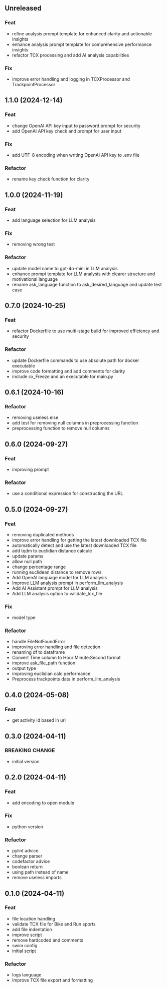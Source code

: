 ## Unreleased

### Feat

- refine analysis prompt template for enhanced clarity and actionable insights
- enhance analysis prompt template for comprehensive performance insights
- refactor TCX processing and add AI analysis capabilities

### Fix

- improve error handling and logging in TCXProcessor and TrackpointProcessor

## 1.1.0 (2024-12-14)

### Feat

- change OpenAI API key input to password prompt for security
- add OpenAI API key check and prompt for user input

### Fix

- add UTF-8 encoding when writing OpenAI API key to .env file

### Refactor

- rename key check function for clarity

## 1.0.0 (2024-11-19)

### Feat

- add language selection for LLM analysis

### Fix

- removing wrong test

### Refactor

- update model name to gpt-4o-mini in LLM analysis
- enhance prompt template for LLM analysis with clearer structure and motivational language
- rename ask_language function to ask_desired_language and update test case

## 0.7.0 (2024-10-25)

### Feat

- refactor Dockerfile to use multi-stage build for improved efficiency and security

### Refactor

- update Dockerfile commands to use absolute path for docker executable
- improve code formatting and add comments for clarity
- include cx_Freeze and an executable for main.py

## 0.6.1 (2024-10-16)

### Refactor

- removing useless else
- add test for removing null columns in preprocessing function
- preprocessing function to remove null columns

## 0.6.0 (2024-09-27)

### Feat

- improving prompt

### Refactor

- use a conditional expression for constructing the URL

## 0.5.0 (2024-09-27)

### Feat

- removing duplicated methods
- improve error handling for getting the latest downloaded TCX file
- automatically detect and use the latest downloaded TCX file
- add tqdm to euclidian distance calcule
- update params
- allow null path
- change percentage range
- running euclidean distance to remove rows
- Add OpenAI language model for LLM analysis
- Improve LLM analysis prompt in perform_llm_analysis
- Add AI Assistant prompt for LLM analysis
- Add LLM analysis option to validate_tcx_file

### Fix

- model type

### Refactor

- handle FileNotFoundError
- improving error handling and file detection
- renaming df to dataframe
- Convert Time column to Hour:Minute:Second format
- improve ask_file_path function
- output type
- improving euclidian calc performance
- Preprocess trackpoints data in perform_llm_analysis

## 0.4.0 (2024-05-08)

### Feat

- get activity id based in url

## 0.3.0 (2024-04-11)

### BREAKING CHANGE

- initial version

## 0.2.0 (2024-04-11)

### Feat

- add encoding to open module

### Fix

- python version

### Refactor

- pylint advice
- change parser
- codefactor advice
- boolean return
- using path instead of name
- remove useless imports

## 0.1.0 (2024-04-11)

### Feat

- file location handling
- validate TCX file for Bike and Run sports
- add file indentation
- improve script
- remove hardcoded and comments
- swim config
- initial script

### Refactor

- logs language
- Improve TCX file export and formatting
